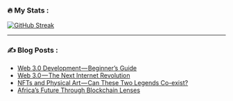 ### :fire: My Stats :
[![GitHub Streak](http://github-readme-streak-stats.herokuapp.com?user=ianclemence&theme=dark&background=000000)](https://git.io/streak-stats)

---

### :writing_hand: Blog Posts :
- [Web 3.0 Development — Beginner’s Guide](https://ianclemence.medium.com/web-3-0-development-beginners-guide-4a98ecf71f0d/)
- [Web 3.0 — The Next Internet Revolution](https://ianclemence.medium.com/web-3-0-the-next-internet-revolution-1986b069fe81)
- [NFTs and Physical Art — Can These Two Legends Co-exist?](https://ianclemence.medium.com/nfts-and-physical-art-can-these-two-legends-co-exist-93f223f213c4/)
- [Africa’s Future Through Blockchain Lenses](https://ianclemence.medium.com/africas-future-through-blockchain-lenses-98b97273d111/)

